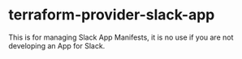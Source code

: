 # terraform-provider-slack-app
This is for managing Slack App Manifests, it is no use if you are not developing an App for Slack.
